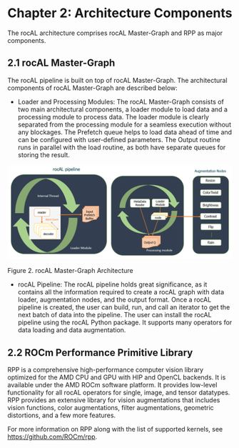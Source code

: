 # Chapter 2: Architecture Components

The rocAL architecture comprises rocAL Master-Graph and RPP as major components.

## 2.1 rocAL Master-Graph

The rocAL pipeline is built on top of rocAL Master-Graph. The architectural components of rocAL Master-Graph are described below:

- Loader and Processing Modules: The rocAL Master-Graph consists of two main architectural components, a loader module to load data and a processing module to process data. The loader module is clearly separated from the processing module for a seamless execution without any blockages. The Prefetch queue helps to load data ahead of time and can be configured with user-defined parameters. The Output routine runs in parallel with the load routine, as both have separate queues for storing the result.

![rocAL Master-Graph Architecture](../data/ch2_arch.png)

Figure 2. rocAL Master-Graph Architecture

- rocAL Pipeline: The rocAL pipeline holds great significance, as it contains all the information required to create a rocAL graph with data loader, augmentation nodes, and the output format. Once a rocAL pipeline is created, the user can build, run, and call an iterator to get the next batch of data into the pipeline. The user can install the rocAL pipeline using the rocAL Python package. It supports many operators for data loading and data augmentation.

## 2.2 ROCm Performance Primitive Library

RPP is a comprehensive high-performance computer vision library optimized for the AMD CPU and GPU with HIP and OpenCL backends. It is available under the AMD ROCm software platform. It provides low-level functionality for all rocAL operators for single, image, and tensor datatypes. RPP provides an extensive library for vision augmentations that includes vision functions, color augmentations, filter augmentations, geometric distortions, and a few more features.

For more information on RPP along with the list of supported kernels, see https://github.com/ROCm/rpp.
